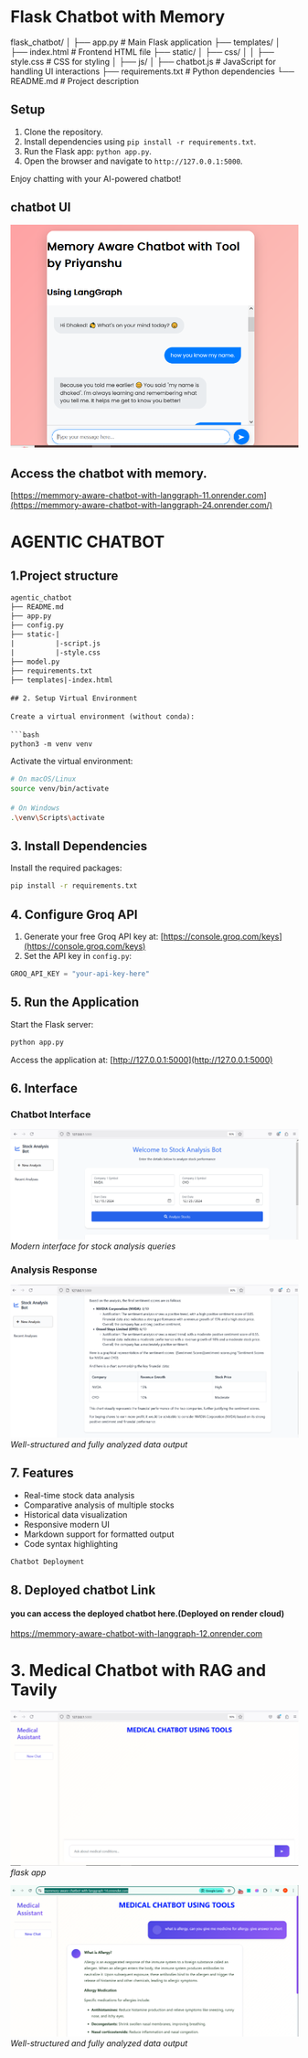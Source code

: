 # Flask Chatbot with Memory
flask_chatbot/
│
├── app.py                 # Main Flask application
├── templates/
│   ├── index.html         # Frontend HTML file
├── static/
│   ├── css/
│   │   ├── style.css      # CSS for styling
│   ├── js/
│       ├── chatbot.js     # JavaScript for handling UI interactions
├── requirements.txt       # Python dependencies
└── README.md              # Project description

## Setup

1. Clone the repository.
2. Install dependencies using `pip install -r requirements.txt`.
3. Run the Flask app: `python app.py`.
4. Open the browser and navigate to `http://127.0.0.1:5000`.

Enjoy chatting with your AI-powered chatbot!


## chatbot UI

![As we can see that chatbot is using memory](image.png)

## Access the chatbot with memory.

[https://memmory-aware-chatbot-with-langgraph-11.onrender.com](https://memmory-aware-chatbot-with-langgraph-24.onrender.com/)

# AGENTIC CHATBOT

## 1.Project structure

```
agentic_chatbot
├── README.md
├── app.py
├── config.py
├── static-|
|          |-script.js
|          |-style.css
├── model.py
├── requirements.txt
├── templates|-index.html

## 2. Setup Virtual Environment

Create a virtual environment (without conda):

```bash
python3 -m venv venv
```

Activate the virtual environment:

```bash
# On macOS/Linux
source venv/bin/activate

# On Windows
.\venv\Scripts\activate
```

## 3. Install Dependencies

Install the required packages:

```bash
pip install -r requirements.txt
```

## 4. Configure Groq API

1. Generate your free Groq API key at: [https://console.groq.com/keys](https://console.groq.com/keys)
2. Set the API key in `config.py`:
```python
GROQ_API_KEY = "your-api-key-here"
```

## 5. Run the Application

Start the Flask server:

```bash
python app.py
```

Access the application at: [http://127.0.0.1:5000](http://127.0.0.1:5000)

## 6. Interface

### Chatbot Interface
![CHATBOT UI](./image-2.png)
*Modern interface for stock analysis queries*

### Analysis Response
![Analysis Response](./image-1.png)
*Well-structured and fully analyzed data output*

## 7. Features

- Real-time stock data analysis
- Comparative analysis of multiple stocks
- Historical data visualization
- Responsive modern UI
- Markdown support for formatted output
- Code syntax highlighting

```bash
Chatbot Deployment
```

## 8. Deployed chatbot Link

#### you can access the deployed chatbot here.(Deployed on render cloud)
https://memmory-aware-chatbot-with-langgraph-12.onrender.com


# 3. Medical Chatbot with RAG and Tavily

![Chatbot UI](image-3.png)
*flask app*

![Chatbot Response UI](image-4.png)
*Well-structured and fully analyzed data output*
